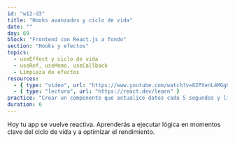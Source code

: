 ```yaml
---
id: "w12-d3"
title: "Hooks avanzados y ciclo de vida"
date: ""
day: 69
block: "Frontend con React.js a fondo"
section: "Hooks y efectos"
topics:
  - useEffect y ciclo de vida
  - useRef, useMemo, useCallback
  - Limpieza de efectos
resources:
  - { type: "video", url: "https://www.youtube.com/watch?v=82PXenL4MGg&t=10257s" }
  - { type: "lectura", url: "https://react.dev/learn" }
practice: "Crear un componente que actualice datos cada 5 segundos y limpie el intervalo al desmontarse."
duration: 6
---
```


Hoy tu app se vuelve reactiva. Aprenderás a ejecutar lógica en momentos clave del ciclo de vida y a optimizar el rendimiento.